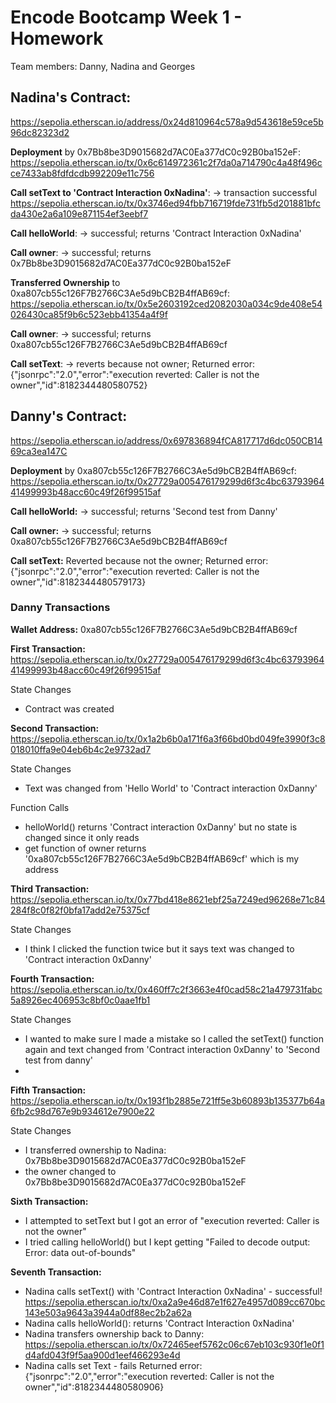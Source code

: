# Encode Bootcamp Week 1 - Homework

Team members: Danny, Nadina and Georges

## Nadina's Contract:
https://sepolia.etherscan.io/address/0x24d810964c578a9d543618e59ce5b96dc82323d2

**Deployment** by 0x7Bb8be3D9015682d7AC0Ea377dC0c92B0ba152eF:
https://sepolia.etherscan.io/tx/0x6c614972361c2f7da0a714790c4a48f496cce7433ab8fdfdcdb992209e11c756

**Call setText to 'Contract Interaction 0xNadina'**:
-> transaction successful
https://sepolia.etherscan.io/tx/0x3746ed94fbb716719fde731fb5d201881bfcda430e2a6a109e871154ef3eebf7

**Call helloWorld**:
-> successful; returns 'Contract Interaction 0xNadina'

**Call owner**:
-> successful; returns 0x7Bb8be3D9015682d7AC0Ea377dC0c92B0ba152eF

**Transferred Ownership** to 0xa807cb55c126F7B2766C3Ae5d9bCB2B4ffAB69cf:
https://sepolia.etherscan.io/tx/0x5e2603192ced2082030a034c9de408e54026430ca85f9b6c523ebb41354a4f9f

**Call owner**:
-> successful; returns 0xa807cb55c126F7B2766C3Ae5d9bCB2B4ffAB69cf

**Call setText**:
-> reverts because not owner; Returned error: {"jsonrpc":"2.0","error":"execution reverted: Caller is not the owner","id":8182344480580752}

## Danny's Contract:
https://sepolia.etherscan.io/address/0x697836894fCA817717d6dc050CB1469ca3ea147C

**Deployment** by 0xa807cb55c126F7B2766C3Ae5d9bCB2B4ffAB69cf:
https://sepolia.etherscan.io/tx/0x27729a005476179299d6f3c4bc6379396441499993b48acc60c49f26f99515af

**Call helloWorld:**
-> successful; returns 'Second test from Danny'

**Call owner:**
-> successful; returns 0xa807cb55c126F7B2766C3Ae5d9bCB2B4ffAB69cf

**Call setText:**
Reverted because not the owner; Returned error: {"jsonrpc":"2.0","error":"execution reverted: Caller is not the owner","id":8182344480579173}

### Danny Transactions

**Wallet Address:**
0xa807cb55c126F7B2766C3Ae5d9bCB2B4ffAB69cf

**First Transaction:**
https://sepolia.etherscan.io/tx/0x27729a005476179299d6f3c4bc6379396441499993b48acc60c49f26f99515af

State Changes 
- Contract was created

**Second Transaction:**
https://sepolia.etherscan.io/tx/0x1a2b6b0a171f6a3f66bd0bd049fe3990f3c8018010ffa9e04eb6b4c2e9732ad7

State Changes
- Text was changed from 'Hello World' to 'Contract interaction 0xDanny'

Function Calls
- helloWorld() returns 'Contract interaction 0xDanny' but no state is changed since it only reads
- get function of owner returns '0xa807cb55c126F7B2766C3Ae5d9bCB2B4ffAB69cf' which is my address

**Third Transaction:**
https://sepolia.etherscan.io/tx/0x77bd418e8621ebf25a7249ed96268e71c84284f8c0f82f0bfa17add2e75375cf

State Changes
- I think I clicked the function twice but it says text was changed to 'Contract interaction 0xDanny'

**Fourth Transaction:**
https://sepolia.etherscan.io/tx/0x460ff7c2f3663e4f0cad58c21a479731fabc5a8926ec406953c8bf0c0aae1fb1

State Changes
- I wanted to make sure I made a mistake so I called the setText() function again and text changed from 'Contract interaction 0xDanny' to 'Second test from danny'
- 
**Fifth Transaction:**
https://sepolia.etherscan.io/tx/0x193f1b2885e721ff5e3b60893b135377b64a6fb2c98d767e9b934612e7900e22

State Changes
- I transferred ownership to Nadina: 0x7Bb8be3D9015682d7AC0Ea377dC0c92B0ba152eF
- the owner changed to 0x7Bb8be3D9015682d7AC0Ea377dC0c92B0ba152eF

**Sixth Transaction:**
- I attempted to setText but I got an error of "execution reverted: Caller is not the owner"
- I tried calling helloWorld() but I kept getting "Failed to decode output: Error: data out-of-bounds"

**Seventh Transaction:**
- Nadina calls setText() with 'Contract Interaction 0xNadina' - successful!
  https://sepolia.etherscan.io/tx/0xa2a9e46d87e1f627e4957d089cc670bc143e503a9643a3944a0df88ec2b2a62a
- Nadina calls helloWorld(): returns 'Contract Interaction 0xNadina'
- Nadina transfers ownership back to Danny: 
  https://sepolia.etherscan.io/tx/0x72465eef5762c06c67eb103c930f1e0f1d4afd043f9f5aa900d1eef466293e4d
- Nadina calls set Text - fails
  Returned error: {"jsonrpc":"2.0","error":"execution reverted: Caller is not the owner","id":8182344480580906}
